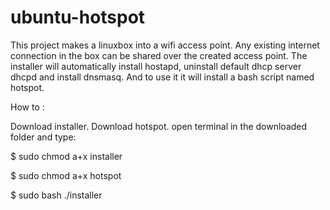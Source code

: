ubuntu-hotspot
==============

This project makes a linuxbox into a wifi access point. Any existing internet connection in the box can be shared over the created access point.
The installer will automatically install hostapd, uninstall default dhcp server dhcpd and install dnsmasq. And to use it it will install a bash 
script named hotspot.


How to :

Download installer.
Download hotspot.
open terminal in the downloaded folder
and type:

$ sudo chmod a+x installer

$ sudo chmod a+x hotspot

$ sudo bash ./installer

